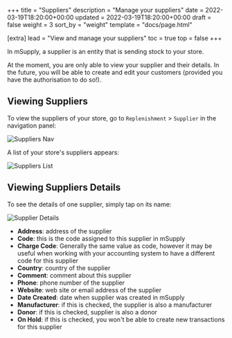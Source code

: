 +++
title = "Suppliers"
description = "Manage your suppliers"
date = 2022-03-19T18:20:00+00:00
updated = 2022-03-19T18:20:00+00:00
draft = false
weight = 3
sort_by = "weight"
template = "docs/page.html"

[extra]
lead = "View and manage your suppliers"
toc = true
top = false
+++

In mSupply, a supplier is an entity that is sending stock to your store. 

<div class="omsupdate">
At the moment, you are only able to view your supplier and their details. In the future, you will be able to create and edit your customers (provided you have the authorisation to do so!). 
</div>

## Viewing Suppliers

To view the suppliers of your store, go to `Replenishment` > `Supplier` in the navigation panel: 

![Suppliers Nav](/docs/replenishment/sup_gotosup.png)

A list of your store's suppliers appears: 

![Suppliers List](/docs/replenishment/sup_suplist.png)


## Viewing Suppliers Details

To see the details of one supplier, simply tap on its name: 

![Supplier Details](/docs/replenishment/sup_supdetails.png)

* **Address**: address of the supplier
* **Code**: this is the code assigned to this supplier in mSupply
* **Charge Code**: Generally the same value as code, however it may be useful when working with your accounting system to have a different code for this supplier
* **Country**: country of the supplier
* **Comment**: comment about this supplier
* **Phone**: phone number of the supplier 
* **Website**: web site or email address of the supplier
* **Date Created**: date when supplier was created in mSupply
* **Manufacturer**: if this is checked, the supplier is also a manufacturer
* **Donor**: if this is checked, supplier is also a donor
* **On Hold**: if this is checked, you won't be able to create new transactions for this supplier